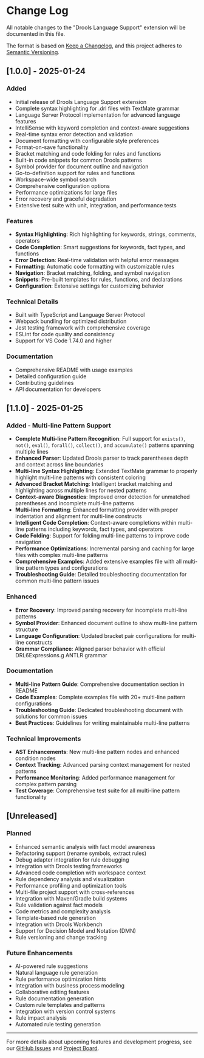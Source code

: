 # Change Log

All notable changes to the "Drools Language Support" extension will be documented in this file.

The format is based on [Keep a Changelog](https://keepachangelog.com/en/1.0.0/),
and this project adheres to [Semantic Versioning](https://semver.org/spec/v2.0.0.html).

## [1.0.0] - 2025-01-24

### Added
- Initial release of Drools Language Support extension
- Complete syntax highlighting for .drl files with TextMate grammar
- Language Server Protocol implementation for advanced language features
- IntelliSense with keyword completion and context-aware suggestions
- Real-time syntax error detection and validation
- Document formatting with configurable style preferences
- Format-on-save functionality
- Bracket matching and code folding for rules and functions
- Built-in code snippets for common Drools patterns
- Symbol provider for document outline and navigation
- Go-to-definition support for rules and functions
- Workspace-wide symbol search
- Comprehensive configuration options
- Performance optimizations for large files
- Error recovery and graceful degradation
- Extensive test suite with unit, integration, and performance tests

### Features
- **Syntax Highlighting**: Rich highlighting for keywords, strings, comments, operators
- **Code Completion**: Smart suggestions for keywords, fact types, and functions
- **Error Detection**: Real-time validation with helpful error messages
- **Formatting**: Automatic code formatting with customizable rules
- **Navigation**: Bracket matching, folding, and symbol navigation
- **Snippets**: Pre-built templates for rules, functions, and declarations
- **Configuration**: Extensive settings for customizing behavior

### Technical Details
- Built with TypeScript and Language Server Protocol
- Webpack bundling for optimized distribution
- Jest testing framework with comprehensive coverage
- ESLint for code quality and consistency
- Support for VS Code 1.74.0 and higher

### Documentation
- Comprehensive README with usage examples
- Detailed configuration guide
- Contributing guidelines
- API documentation for developers

## [1.1.0] - 2025-01-25

### Added - Multi-line Pattern Support
- **Complete Multi-line Pattern Recognition**: Full support for `exists()`, `not()`, `eval()`, `forall()`, `collect()`, and `accumulate()` patterns spanning multiple lines
- **Enhanced Parser**: Updated Drools parser to track parentheses depth and context across line boundaries
- **Multi-line Syntax Highlighting**: Extended TextMate grammar to properly highlight multi-line patterns with consistent coloring
- **Advanced Bracket Matching**: Intelligent bracket matching and highlighting across multiple lines for nested patterns
- **Context-aware Diagnostics**: Improved error detection for unmatched parentheses and incomplete multi-line patterns
- **Multi-line Formatting**: Enhanced formatting provider with proper indentation and alignment for multi-line constructs
- **Intelligent Code Completion**: Context-aware completions within multi-line patterns including keywords, fact types, and operators
- **Code Folding**: Support for folding multi-line patterns to improve code navigation
- **Performance Optimizations**: Incremental parsing and caching for large files with complex multi-line patterns
- **Comprehensive Examples**: Added extensive examples file with all multi-line pattern types and configurations
- **Troubleshooting Guide**: Detailed troubleshooting documentation for common multi-line pattern issues

### Enhanced
- **Error Recovery**: Improved parsing recovery for incomplete multi-line patterns
- **Symbol Provider**: Enhanced document outline to show multi-line pattern structure
- **Language Configuration**: Updated bracket pair configurations for multi-line constructs
- **Grammar Compliance**: Aligned parser behavior with official DRL6Expressions.g ANTLR grammar

### Documentation
- **Multi-line Pattern Guide**: Comprehensive documentation section in README
- **Code Examples**: Complete examples file with 20+ multi-line pattern configurations
- **Troubleshooting Guide**: Dedicated troubleshooting document with solutions for common issues
- **Best Practices**: Guidelines for writing maintainable multi-line patterns

### Technical Improvements
- **AST Enhancements**: New multi-line pattern nodes and enhanced condition nodes
- **Context Tracking**: Advanced parsing context management for nested patterns
- **Performance Monitoring**: Added performance management for complex pattern parsing
- **Test Coverage**: Comprehensive test suite for all multi-line pattern functionality

## [Unreleased]

### Planned
- Enhanced semantic analysis with fact model awareness
- Refactoring support (rename symbols, extract rules)
- Debug adapter integration for rule debugging
- Integration with Drools testing frameworks
- Advanced code completion with workspace context
- Rule dependency analysis and visualization
- Performance profiling and optimization tools
- Multi-file project support with cross-references
- Integration with Maven/Gradle build systems
- Rule validation against fact models
- Code metrics and complexity analysis
- Template-based rule generation
- Integration with Drools Workbench
- Support for Decision Model and Notation (DMN)
- Rule versioning and change tracking

### Future Enhancements
- AI-powered rule suggestions
- Natural language rule generation
- Rule performance optimization hints
- Integration with business process modeling
- Collaborative editing features
- Rule documentation generation
- Custom rule templates and patterns
- Integration with version control systems
- Rule impact analysis
- Automated rule testing generation

---

For more details about upcoming features and development progress, see our [GitHub Issues](https://github.com/drools-community/drools-vscode-extension/issues) and [Project Board](https://github.com/drools-community/drools-vscode-extension/projects).